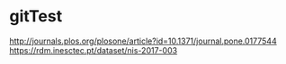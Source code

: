 gitTest
=======

http://journals.plos.org/plosone/article?id=10.1371/journal.pone.0177544
https://rdm.inesctec.pt/dataset/nis-2017-003

